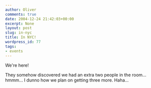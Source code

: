 ```yaml
---
author: Oliver
comments: true
date: 2004-12-24 21:42:03+00:00
excerpt: None
layout: post
slug: in-nyc
title: In NYC!
wordpress_id: 77
tags:
- events
---
```


We're here!

They somehow discovered we had an extra two people in the room... hmmm... I dunno how we plan on getting three more. Haha...
